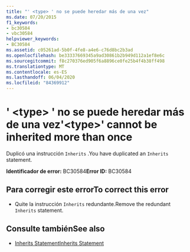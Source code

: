 ```yaml
---
title: "' <type> ' no se puede heredar más de una vez"
ms.date: 07/20/2015
f1_keywords:
- bc30584
- vbc30584
helpviewer_keywords:
- BC30584
ms.assetid: c05261ad-5b0f-4fe8-a4e6-c76d8bc2b3ad
ms.openlocfilehash: be33337669345a9ad30861b2b949d112a1ef8e6c
ms.sourcegitcommit: f8c270376ed905f6a8896ce0fe25b4f4b38ff498
ms.translationtype: MT
ms.contentlocale: es-ES
ms.lasthandoff: 06/04/2020
ms.locfileid: "84369912"
---
```

# <a name="type-cannot-be-inherited-more-than-once"></a><span data-ttu-id="d7e41-102">' \<type> ' no se puede heredar más de una vez</span><span class="sxs-lookup"><span data-stu-id="d7e41-102">'\<type>' cannot be inherited more than once</span></span>
<span data-ttu-id="d7e41-103">Duplicó una instrucción `Inherits` .</span><span class="sxs-lookup"><span data-stu-id="d7e41-103">You have duplicated an `Inherits` statement.</span></span>  
  
 <span data-ttu-id="d7e41-104">**Identificador de error:** BC30584</span><span class="sxs-lookup"><span data-stu-id="d7e41-104">**Error ID:** BC30584</span></span>  
  
## <a name="to-correct-this-error"></a><span data-ttu-id="d7e41-105">Para corregir este error</span><span class="sxs-lookup"><span data-stu-id="d7e41-105">To correct this error</span></span>  
  
- <span data-ttu-id="d7e41-106">Quite la instrucción `Inherits` redundante.</span><span class="sxs-lookup"><span data-stu-id="d7e41-106">Remove the redundant `Inherits` statement.</span></span>  
  
## <a name="see-also"></a><span data-ttu-id="d7e41-107">Consulte también</span><span class="sxs-lookup"><span data-stu-id="d7e41-107">See also</span></span>

- [<span data-ttu-id="d7e41-108">Inherits Statement</span><span class="sxs-lookup"><span data-stu-id="d7e41-108">Inherits Statement</span></span>](../language-reference/statements/inherits-statement.md)
